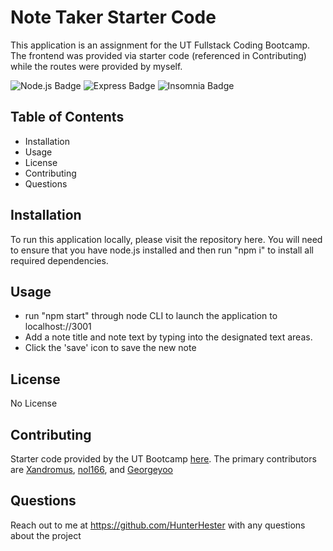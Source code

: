 # Note Taker Starter Code

This application is an assignment for the UT Fullstack Coding Bootcamp. The frontend was provided via starter code (referenced in Contributing) while the routes were provided by myself.

![Node.js Badge](https://img.shields.io/badge/Node.js-393?logo=nodedotjs&logoColor=fff&style=flat) ![Express Badge](https://img.shields.io/badge/Express-000?logo=express&logoColor=fff&style=flat) ![Insomnia Badge](https://img.shields.io/badge/Insomnia-4000BF?logo=insomnia&logoColor=fff&style=flat)

## Table of Contents

- Installation
- Usage
- License
- Contributing
- Questions

## Installation

To run this application locally, please visit the repository here. You will need to ensure that you have node.js installed and then run "npm i" to install all required dependencies.

## Usage

- run "npm start" through node CLI to launch the application to localhost://3001
- Add a note title and note text by typing into the designated text areas.
- Click the 'save' icon to save the new note

## License

No License

## Contributing

Starter code provided by the UT Bootcamp [here](https://github.com/coding-boot-camp/miniature-eureka). The primary contributors are [Xandromus](https://github.com/Xandromus), [nol166](https://github.com/nol166), and [Georgeyoo](https://github.com/Georgeyoo)

## Questions

Reach out to me at https://github.com/HunterHester with any questions about the project
